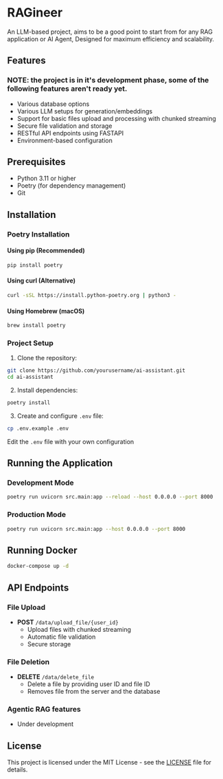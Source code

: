 # RAGineer

An LLM-based project, aims to be a good point to start from for any RAG application or AI Agent, Designed for maximum efficiency and scalability. 

## Features

### NOTE: the project is in it's development phase, some of the following features aren't ready yet.

- Various database options
- Various LLM setups for generation/embeddings
- Support for basic files upload and processing with chunked streaming
- Secure file validation and storage
- RESTful API endpoints using FASTAPI
- Environment-based configuration

## Prerequisites

- Python 3.11 or higher
- Poetry (for dependency management)
- Git

## Installation

### Poetry Installation

#### Using pip (Recommended)
```bash
pip install poetry
```

#### Using curl (Alternative)
```bash
curl -sSL https://install.python-poetry.org | python3 -
```

#### Using Homebrew (macOS)
```bash
brew install poetry
```

### Project Setup

1. Clone the repository:
```bash
git clone https://github.com/yourusername/ai-assistant.git
cd ai-assistant
```

2. Install dependencies:
```bash
poetry install
```

3. Create and configure `.env` file:
```bash
cp .env.example .env
```

Edit the `.env` file with your own configuration

## Running the Application

### Development Mode
```bash
poetry run uvicorn src.main:app --reload --host 0.0.0.0 --port 8000
```

### Production Mode
```bash
poetry run uvicorn src.main:app --host 0.0.0.0 --port 8000
```

## Running Docker
```bash
docker-compose up -d
```

## API Endpoints

### File Upload
- **POST** `/data/upload_file/{user_id}`
  - Upload files with chunked streaming
  - Automatic file validation
  - Secure storage

### File Deletion
- **DELETE** `/data/delete_file`
  - Delete a file by providing user ID and file ID
  - Removes file from the server and the database

### Agentic RAG features
- Under development

## License

This project is licensed under the MIT License - see the [LICENSE](LICENSE) file for details.
